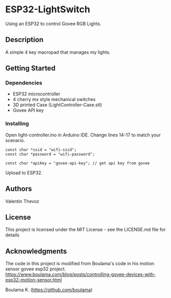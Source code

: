 # ESP32-LightSwitch
Using an ESP32 to control Govee RGB Lights.

## Description

A simple 4 key macropad that manages my lights.

## Getting Started

### Dependencies

- ESP32 microcontroller
- 4 cherry mx style mechanical switches
- 3D printed Case (LightController-Case.stl)
- Govee API key

### Installing

Open light-controller.ino in Arduino IDE.
Change lines 14-17 to match your scenario.
```
const char *ssid = "wifi-ssid";
const char *password = "wifi-password";

const char *apiKey = "govee-api-key"; // get api key from govee
```
Upload to ESP32.

## Authors

Valentin Thevoz

## License

This project is licensed under the MIT License - see the LICENSE.md file for details

## Acknowledgments
The code in this project is modified from Boulama's code in his motion sensor govee esp32 project.
https://www.boulama.com/blog/posts/controlling-govee-devices-with-esp32-motion-sensor.html

Boulama K. (https://github.com/boulama)

